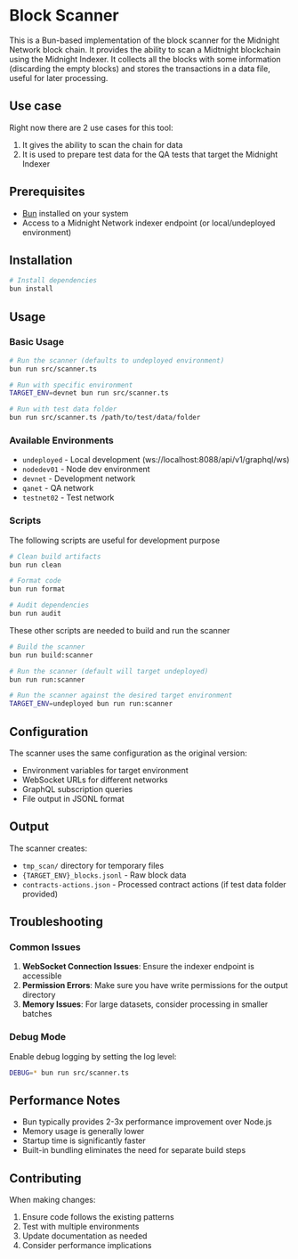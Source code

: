 # Block Scanner

This is a Bun-based implementation of the block scanner for the Midnight Network block chain. It provides the ability to scan a Midtnight blockchain using the Midnight Indexer. It collects all the blocks with some information (discarding the empty blocks) and stores the transactions in a data file, useful for later processing.

## Use case

Right now there are 2 use cases for this tool:
1. It gives the ability to scan the chain for data
2. It is used to prepare test data for the QA tests that target the Midnight Indexer

## Prerequisites

- [Bun](https://bun.sh) installed on your system
- Access to a Midnight Network indexer endpoint (or local/undeployed environment)

## Installation

```bash
# Install dependencies
bun install
```

## Usage

### Basic Usage

```bash
# Run the scanner (defaults to undeployed environment)
bun run src/scanner.ts

# Run with specific environment
TARGET_ENV=devnet bun run src/scanner.ts

# Run with test data folder
bun run src/scanner.ts /path/to/test/data/folder
```

### Available Environments

- `undeployed` - Local development (ws://localhost:8088/api/v1/graphql/ws)
- `nodedev01` - Node dev environment
- `devnet` - Development network
- `qanet` - QA network
- `testnet02` - Test network

### Scripts

The following scripts are useful for development purpose
```bash
# Clean build artifacts
bun run clean

# Format code
bun run format

# Audit dependencies
bun run audit
```

These other scripts are needed to build and run the scanner
```bash
# Build the scanner
bun run build:scanner

# Run the scanner (default will target undeployed)
bun run run:scanner

# Run the scanner against the desired target environment
TARGET_ENV=undeployed bun run run:scanner
```

## Configuration

The scanner uses the same configuration as the original version:

- Environment variables for target environment
- WebSocket URLs for different networks
- GraphQL subscription queries
- File output in JSONL format

## Output

The scanner creates:
- `tmp_scan/` directory for temporary files
- `{TARGET_ENV}_blocks.jsonl` - Raw block data
- `contracts-actions.json` - Processed contract actions (if test data folder provided)

## Troubleshooting

### Common Issues

1. **WebSocket Connection Issues**: Ensure the indexer endpoint is accessible
2. **Permission Errors**: Make sure you have write permissions for the output directory
3. **Memory Issues**: For large datasets, consider processing in smaller batches

### Debug Mode

Enable debug logging by setting the log level:

```bash
DEBUG=* bun run src/scanner.ts
```

## Performance Notes

- Bun typically provides 2-3x performance improvement over Node.js
- Memory usage is generally lower
- Startup time is significantly faster
- Built-in bundling eliminates the need for separate build steps

## Contributing

When making changes:
1. Ensure code follows the existing patterns
2. Test with multiple environments
3. Update documentation as needed
4. Consider performance implications
